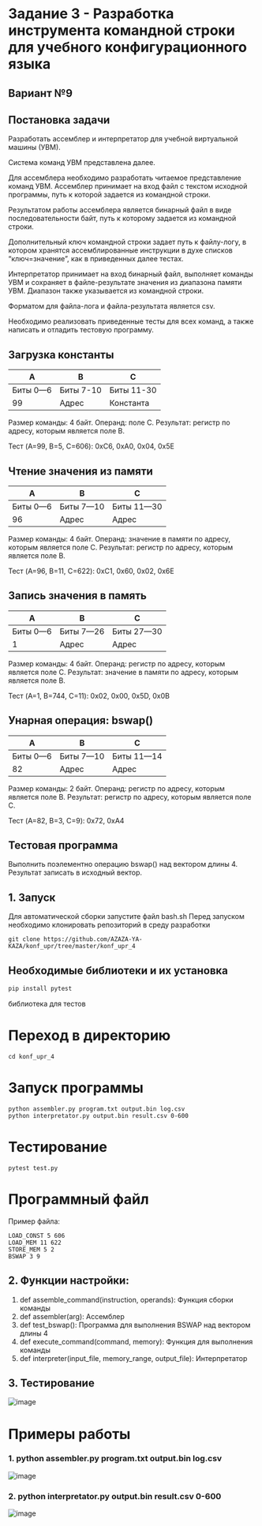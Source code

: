 # Задание 3 - Разработка инструмента командной строки для учебного конфигурационного языка
## Вариант №9
## Постановка задачи
Разработать ассемблер и интерпретатор для учебной виртуальной машины (УВМ).

Система команд УВМ представлена далее.

Для ассемблера необходимо разработать читаемое представление команд УВМ. Ассемблер принимает на вход файл с текстом исходной программы, путь к которой задается из командной строки.

Результатом работы ассемблера является бинарный файл в виде последовательности байт, путь к которому задается из командной строки.

Дополнительный ключ командной строки задает путь к файлу-логу, в котором хранятся ассемблированные инструкции в духе списков 
“ключ=значение”, как в приведенных далее тестах.

Интерпретатор принимает на вход бинарный файл, выполняет команды УВМ и сохраняет в файле-результате значения из диапазона памяти УВМ. Диапазон также указывается из командной строки.

Форматом для файла-лога и файла-результата является csv.

Необходимо реализовать приведенные тесты для всех команд, а также написать и отладить тестовую программу.

## Загрузка константы
| A | B | C |
|---|---|---|
| Биты 0—6 | Биты 7-10 | Биты 11-30 |
| 99 | Адрес | Константа |

Размер команды: 4 байт. Операнд: поле C. Результат: регистр по адресу, которым является поле B.

Тест (A=99, B=5, C=606): 0xС6, 0xA0, 0x04, 0x5E

## Чтение значения из памяти
| A | B | C |
|---|---|---|
|Биты 0—6 | Биты 7—10 | Биты 11—30|
| 96 | Адрес | Адрес|

Размер команды: 4 байт. Операнд: значение в памяти по адресу, которым является поле C. Результат: регистр по адресу, которым является поле B.

Тест (A=96, B=11, C=622): 0xC1, 0x60, 0x02, 0x6E

## Запись значения в память
| A | B | C |
|---|---|---|
| Биты 0—6 | Биты 7—26 | Биты 27—30|
|1 | Адрес | Адрес |

Размер команды: 4 байт. Операнд: регистр по адресу, которым является поле C. Результат: значение в памяти по адресу, которым является поле B.

Тест (A=1, B=744, C=11): 0x02, 0x00, 0x5D, 0x0B

## Унарная операция: bswap()
| A | B | C |
|---|---|---|
| Биты 0—6 | Биты 7—10 | Биты 11—14 |
| 82 | Адрес | Адрес |

Размер команды: 2 байт. Операнд: регистр по адресу, которым является поле B. Результат: регистр по адресу, которым является поле C.

Тест (A=82, B=3, C=9): 0x72, 0xA4

## Тестовая программа
Выполнить поэлементно операцию bswap() над вектором длины 4. Результат записать в исходный вектор.
## 1. Запуск
Для автоматической сборки запустите файл bash.sh
Перед запуском необходимо клонировать репозиторий в среду разработки
```
git clone https://github.com/AZAZA-YA-KAZA/konf_upr/tree/master/konf_upr_4
```
## Необходимые библиотеки и их установка
```Bash
pip install pytest
```
библиотека для тестов
# Переход в директорию
```shell
cd konf_upr_4
```
# Запуск программы
```shell
python assembler.py program.txt output.bin log.csv
python interpretator.py output.bin result.csv 0-600
```
# Тестирование
```shell
pytest test.py
```
# Программный файл
Пример файла:
```
LOAD_CONST 5 606
LOAD_MEM 11 622
STORE_MEM 5 2
BSWAP 3 9
```
## 2. Функции настройки:
1. def assemble_command(instruction, operands): Функция сборки команды
2. def assembler(arg): Ассемблер
3. def test_bswap(): Программа для выполнения BSWAP над вектором длины 4
4. def execute_command(command, memory): Функция для выполнения команды
5. def interpreter(input_file, memory_range, output_file): Интерпретатор
## 3. Тестирование
![image](https://github.com/user-attachments/assets/daa40bbe-9e54-45c0-87e9-627712f6d59d)
# Примеры работы
### 1.  python assembler.py program.txt output.bin log.csv
![image](https://github.com/user-attachments/assets/94e8a797-21b6-4036-a00f-25f07d0dbed9)
### 2. python interpretator.py output.bin result.csv 0-600
![image](https://github.com/user-attachments/assets/613a7754-b24c-4159-8098-16bb647e3fbb)
